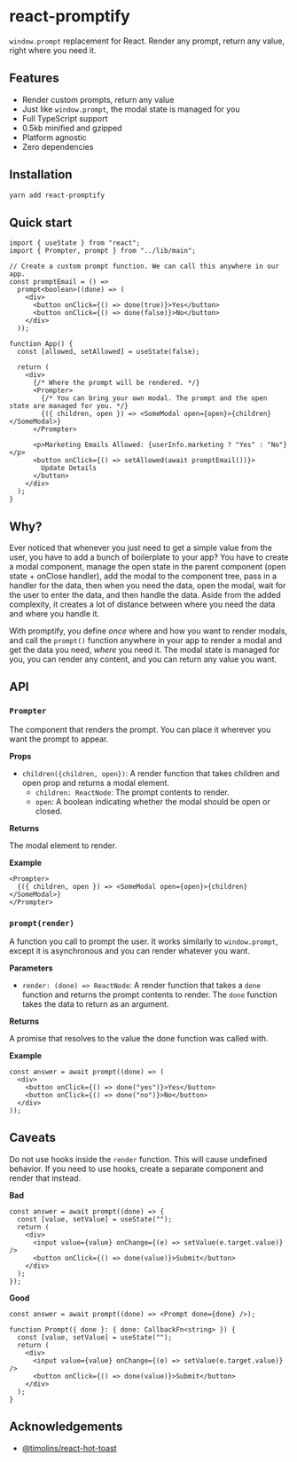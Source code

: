 # react-promptify

`window.prompt` replacement for React. Render any prompt, return any value, right where you need it.

## Features

- Render custom prompts, return any value
- Just like `window.prompt`, the modal state is managed for you
- Full TypeScript support
- 0.5kb minified and gzipped
- Platform agnostic
- Zero dependencies

## Installation

```sh
yarn add react-promptify
```

## Quick start

```tsx
import { useState } from "react";
import { Prompter, prompt } from "../lib/main";

// Create a custom prompt function. We can call this anywhere in our app.
const promptEmail = () =>
  prompt<boolean>((done) => (
    <div>
      <button onClick={() => done(true)}>Yes</button>
      <button onClick={() => done(false)}>No</button>
    </div>
  ));

function App() {
  const [allowed, setAllowed] = useState(false);

  return (
    <div>
      {/* Where the prompt will be rendered. */}
      <Prompter>
        {/* You can bring your own modal. The prompt and the open state are managed for you. */}
        {({ children, open }) => <SomeModal open={open}>{children}</SomeModal>}
      </Prompter>

      <p>Marketing Emails Allowed: {userInfo.marketing ? "Yes" : "No"}</p>
      <button onClick={() => setAllowed(await promptEmail())}>
        Update Details
      </button>
    </div>
  );
}
```

## Why?

Ever noticed that whenever you just need to get a simple value from the user, you have to add a bunch of boilerplate to your app? You have to create a modal component, manage the open state in the parent component (open state + onClose handler), add the modal to the component tree, pass in a handler for the data, then when you need the data, open the modal, wait for the user to enter the data, and then handle the data. Aside from the added complexity, it creates a lot of distance between where you need the data and where you handle it.

With promptify, you define _once_ where and how you want to render modals, and call the `prompt()` function anywhere in your app to render a modal and get the data you need, _where_ you need it. The modal state is managed for you, you can render any content, and you can return any value you want.

## API

### `Prompter`

The component that renders the prompt. You can place it wherever you want the prompt to appear.

**Props**

- `children({children, open})`: A render function that takes children and open prop and returns a modal element.
  - `children: ReactNode`: The prompt contents to render.
  - `open`: A boolean indicating whether the modal should be open or closed.

**Returns**

The modal element to render.

**Example**

```tsx
<Prompter>
  {({ children, open }) => <SomeModal open={open}>{children}</SomeModal>}
</Prompter>
```

### `prompt(render)`

A function you call to prompt the user. It works similarly to `window.prompt`, except it is asynchronous and you can render whatever you want.

**Parameters**

- `render: (done) => ReactNode`: A render function that takes a `done` function and returns the prompt contents to render. The `done` function takes the data to return as an argument.

**Returns**

A promise that resolves to the value the done function was called with.

**Example**

```tsx
const answer = await prompt((done) => (
  <div>
    <button onClick={() => done("yes")}>Yes</button>
    <button onClick={() => done("no")}>No</button>
  </div>
));
```

## Caveats

Do not use hooks inside the `render` function. This will cause undefined behavior. If you need to use hooks, create a separate component and render that instead.

**Bad**

```tsx
const answer = await prompt((done) => {
  const [value, setValue] = useState("");
  return (
    <div>
      <input value={value} onChange={(e) => setValue(e.target.value)} />
      <button onClick={() => done(value)}>Submit</button>
    </div>
  );
});
```

**Good**

```tsx
const answer = await prompt((done) => <Prompt done={done} />);

function Prompt({ done }: { done: CallbackFn<string> }) {
  const [value, setValue] = useState("");
  return (
    <div>
      <input value={value} onChange={(e) => setValue(e.target.value)} />
      <button onClick={() => done(value)}>Submit</button>
    </div>
  );
}
```

## Acknowledgements

- [@timolins/react-hot-toast](https://github.com/timolins/react-hot-toast)
